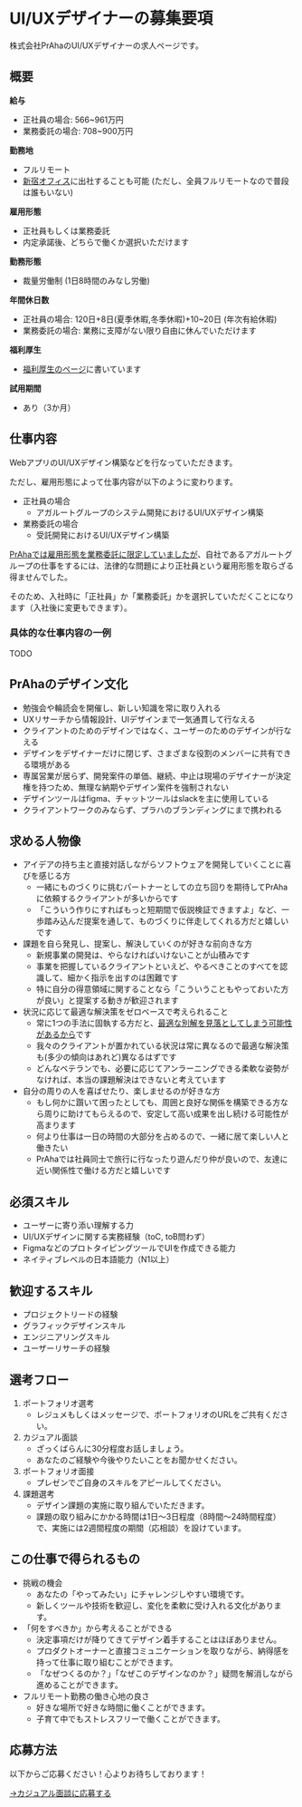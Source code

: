 # UI/UXデザイナーの募集要項
株式会社PrAhaのUI/UXデザイナーの求人ページです。

## 概要
**給与**
- 正社員の場合: 566~961万円
- 業務委託の場合: 708~900万円

**勤務地**
- フルリモート
- [新宿オフィス](https://maps.app.goo.gl/75hvGjR9YnnGvvxj8)に出社することも可能 (ただし、全員フルリモートなので普段は誰もいない)

**雇用形態**
- 正社員もしくは業務委託
- 内定承諾後、どちらで働くか選択いただけます

**勤務形態**
- 裁量労働制 (1日8時間のみなし労働)

**年間休日数**
- 正社員の場合: 120日+8日(夏季休暇,冬季休暇)+10~20日 (年次有給休暇)
- 業務委託の場合: 業務に支障がない限り自由に休んでいただけます

**福利厚生**
- [福利厚生のページ](/benefits)に書いています

**試用期間**
- あり（3か月）

## 仕事内容
WebアプリのUI/UXデザイン構築などを行なっていただきます。

ただし、雇用形態によって仕事内容が以下のように変わります。

- 正社員の場合
  - アガルートグループのシステム開発におけるUI/UXデザイン構築
- 業務委託の場合
  - 受託開発におけるUI/UXデザイン構築

[PrAhaでは雇用形態を業務委託に限定していましたが](https://zenn.dev/praha/articles/8b7923cf261065)、自社であるアガルートグループの仕事をするには、法律的な問題により正社員という雇用形態を取らざる得ませんでした。

そのため、入社時に「正社員」か「業務委託」かを選択していただくことになります（入社後に変更もできます）。

### 具体的な仕事内容の一例
TODO

## PrAhaのデザイン文化
- 勉強会や輪読会を開催し、新しい知識を常に取り入れる
- UXリサーチから情報設計、UIデザインまで一気通貫して行なえる
- クライアントのためのデザインではなく、ユーザーのためのデザインが行なえる
- デザインをデザイナーだけに閉じず、さまざまな役割のメンバーに共有できる環境がある
- 専属営業が居らず、開発案件の単価、継続、中止は現場のデザイナーが決定権を持つため、無理な納期やデザイン案件を強制されない
- デザインツールはfigma、チャットツールはslackを主に使用している
- クライアントワークのみならず、プラハのブランディングにまで携われる

## 求める人物像
- アイデアの持ち主と直接対話しながらソフトウェアを開発していくことに喜びを感じる方
  - 一緒にものづくりに挑むパートナーとしての立ち回りを期待してPrAhaに依頼するクライアントが多いからです
  - 「こういう作りにすればもっと短期間で仮説検証できますよ」など、一歩踏み込んだ提案を通して、ものづくりに伴走してくれる方だと嬉しいです
- 課題を自ら発見し、提案し、解決していくのが好きな前向きな方
  - 新規事業の開発は、やらなければいけないことが山積みです
  - 事業を把握しているクライアントといえど、やるべきことのすべてを認識して、細かく指示を出すのは困難です
  - 特に自分の得意領域に関することなら「こういうこともやっておいた方が良い」と提案する動きが歓迎されます
- 状況に応じて最適な解決策をゼロベースで考えられること
  - 常に1つの手法に固執する方だと、[最適な別解を見落としてしまう可能性があるから](https://www.google.com/search?q=%E3%83%8F%E3%83%B3%E3%83%9E%E3%83%BC%E3%81%97%E3%81%8B%E6%8C%81%E3%81%A3%E3%81%A6%E3%81%84%E3%81%AA%E3%81%91%E3%82%8C%E3%81%B0%E5%85%A8%E3%81%A6%E3%81%8C%E9%87%98%E3%81%AE%E3%82%88%E3%81%86%E3%81%AB%E8%A6%8B%E3%81%88%E3%82%8B&oq=%E3%83%8F%E3%83%B3%E3%83%9E%E3%83%BC%E3%81%97%E3%81%8B%E6%8C%81%E3%81%A3%E3%81%A6%E3%81%84%E3%81%AA%E3%81%91%E3%82%8C%E3%81%B0%E5%85%A8%E3%81%A6%E3%81%8C%E9%87%98%E3%81%AE%E3%82%88%E3%81%86%E3%81%AB%E8%A6%8B%E3%81%88%E3%82%8B&aqs=chrome..69i57.6400j0j4&sourceid=chrome&ie=UTF-8)です
  - 我々のクライアントが置かれている状況は常に異なるので最適な解決策も(多少の傾向はあれど)異なるはずです
  - どんなベテランでも、必要に応じてアンラーニングできる柔軟な姿勢がなければ、本当の課題解決はできないと考えています
- 自分の周りの人を喜ばせたり、楽しませるのが好きな方
  - もし何かに躓いて困ったとしても、周囲と良好な関係を構築できる方なら周りに助けてもらえるので、安定して高い成果を出し続ける可能性が高まります
  - 何より仕事は一日の時間の大部分を占めるので、一緒に居て楽しい人と働きたい
  - PrAhaでは社員同士で旅行に行なったり遊んだり仲が良いので、友達に近い関係性で働ける方だと嬉しいです

## 必須スキル
- ユーザーに寄り添い理解する力
- UI/UXデザインに関する実務経験（toC, toB問わず）
- FigmaなどのプロトタイピングツールでUIを作成できる能力
- ネイティブレベルの日本語能力（N1以上）

## 歓迎するスキル
- プロジェクトリードの経験
- グラフィックデザインスキル
- エンジニアリングスキル
- ユーザーリサーチの経験

## 選考フロー
1. ポートフォリオ選考
   - レジュメもしくはメッセージで、ポートフォリオのURLをご共有ください。
2. カジュアル面談
   - ざっくばらんに30分程度お話しましょう。
   - あなたのご経験や今後やりたいことをお聞かせください。
3. ポートフォリオ面接
   - プレゼンでご自身のスキルをアピールしてください。
4. 課題選考
   - デザイン課題の実施に取り組んでいただきます。
   - 課題の取り組みにかかる時間は1日～3日程度（8時間～24時間程度）で、実施には2週間程度の期間（応相談）を設けています。

## この仕事で得られるもの
 - 挑戦の機会
   - あなたの「やってみたい」にチャレンジしやすい環境です。
   - 新しくツールや技術を歓迎し、変化を柔軟に受け入れる文化があります。
 - 「何をすべきか」から考えることができる
   - 決定事項だけが降りてきてデザイン着手することはほぼありません。
   - プロダクトオーナーと直接コミュニケーションを取りながら、納得感を持って仕事に取り組むことができます。
   - 「なぜつくるのか？」「なぜこのデザインなのか？」疑問を解消しながら進めることができます。
 - フルリモート勤務の働き心地の良さ
   -  好きな場所で好きな時間に働くことができます。
   - 子育て中でもストレスフリーで働くことができます。

## 応募方法
以下からご応募ください！心よりお待ちしております！

[→カジュアル面談に応募する](https://docs.google.com/forms/d/1whmNgig8TKm8qTvAAYm5xjYE-3twTW8IIIen1ZMlyZE/viewform)